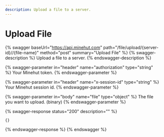 ```yaml
---
description: Upload a file to a server.
---
```


# Upload File

{% swagger baseUrl="https://api.minehut.com" path="/file/upload/{server-id}//{file-name}" method="post" summary="Upload File" %}
{% swagger-description %}
Upload a file to a server.
{% endswagger-description %}

{% swagger-parameter in="header" name="authorization" type="string" %}
Your Minehut token.
{% endswagger-parameter %}

{% swagger-parameter in="header" name="x-session-id" type="string" %}
Your Minehut session id.
{% endswagger-parameter %}

{% swagger-parameter in="body" name="file" type="object" %}
The file you want to upload. (binary)
{% endswagger-parameter %}

{% swagger-response status="200" description="" %}
```
{}
```
{% endswagger-response %}
{% endswagger %}
